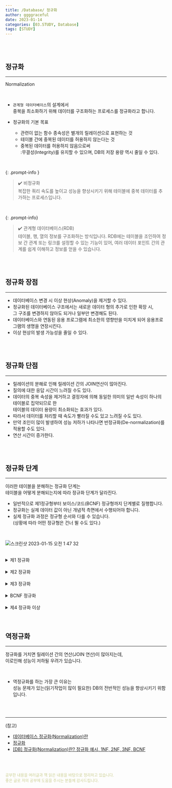 ```yaml
---
title: /Database/ 정규화
author: ggggraceful
date: 2023-01-14
categories: [03.STUDY, Database]
tags: [STUDY]
---
```


<br/>
<br/>

## 정규화

---

Normalization

<br/>

- ```관계형 데이터베이스```의 설계에서  
  중복을 최소화하기 위해 데이터를 구조화하는 프로세스를 정규화라고 합니다.

- 정규화의 기본 목표
  - 관련이 없는 함수 종속성은 별개의 릴레이션으로 표현하는 것
  - 테이블 간에 중복된 데이터를 허용하지 않는다는 것
  - 중복된 데이터를 허용하지 않음으로써  
    :무결성(Integrity)를 유지할 수 있으며, DB의 저장 용량 역시 줄일 수 있다.

<br/>

{: .prompt-info }
> ✔️ 비정규화   
> 복잡한 쿼리 속도를 높이고 성능을 향상시키기 위해 테이블에 중복 데이터를 추가하는 프로세스입니다.

<br/>

{: .prompt-info}

>✔️ 관계형 데이터베이스(RDB)  
>  테이블, 행, 열의 정보를 구조화하는 방식입니다. RDB에는 테이블을 조인하여 정보 간 관계 또는 링크를 설정할 수 있는 기능이 있어, 여러 데이터 포인트 간의 관계를 쉽게 이해하고 정보를 얻을 수 있습니다.

<br/>
<br/>

## 정규화 장점

---

- 데이터베이스 변경 시 이상 현상(Anomaly)을 제거할 수 있다.
- 정규화된 데이터베이스 구조에서는 새로운 데이터 형의 추가로 인한 확장 시,  
  그 구조를 변경하지 않아도 되거나 일부만 변경해도 된다.
- 데이터베이스와 연동된 응용 프로그램에 최소한의 영향만을 미치게 되어 응용프로그램의 생명을 연장시킨다.
- 이상 현상의 발생 가능성을 줄일 수 있다.

<br/>
<br/>

## 정규화 단점

---

- 릴레이션의 분해로 인해 릴레이션 간의 JOIN연산이 많아진다.
- 질의에 대한 응답 시간이 느려질 수도 있다. 
- 데이터의 중복 속성을 제거하고 결정자에 의해 동일한 의미의 일반 속성이 하나의 테이블로 집약되므로 한  
  테이블의 데이터 용량이 최소화되는 효과가 있다.
- 따라서 데이터를 처리할 때 속도가 빨라질 수도 있고 느려질 수도 있다.
- 만약 조인이 많이 발생하여 성능 저하가 나타나면 반정규화(De-normalization)를 적용할 수도 있다.
- 연산 시간이 증가한다.


<br/>
<br/>

## 정규화 단계

---

이러한 테이블을 분해하는 정규화 단계는  
테이블을 어떻게 분해되는지에 따라 정규화 단계가 달라진다.

- 일반적으로 제1정규형부터 보이스/코드(BCNF) 정규형까지 단계별로 질행합니다.
- 정규화는 실제 데이터 값이 아닌 개념적 측면에서 수행되어야 합니다.
- 실제 정규화 과정은 정규형 순서와 다를 수 있습니다.  
  (상황에 따라 어떤 정규형은 건너 뛸 수도 있다.)

<br/>

![스크린샷 2023-01-15 오전 1 47 32](https://user-images.githubusercontent.com/109974940/212484489-2667a95c-2b48-460d-bcbd-180608a0f6dc.png)

<br/>

<details>
<summary> 제1 정규화 </summary>
<div markdown="1">

- 테이블의 컬럼이 원자값(Atomic Value, 하나의 값)을 갖도록 테이블을 분해하는 것 
  (각 컬럼이 하나의 속성만을 가져야 한다.)
- 하나의 컬럼은 같은 종류나 타입(type)의 값을 가져야 한다.
- 각 컬럼이 유일한(unique) 이름을 가져야 한다.
- 칼럼의 순서가 상관없어야 한다.

<br/>

정규화가 필요한 테이블

![1전](https://user-images.githubusercontent.com/109974940/212458791-cb950218-ff5d-46c7-bdce-70b3838498b8.png)

⬇️

정규화 이후 

![1후](https://user-images.githubusercontent.com/109974940/212458783-fb4f9c35-06c7-47f4-b3cd-6592fe40751b.png)

<span style="font-size: 12px; color: rebeccapurple">[(사진출처)](https://code-lab1.tistory.com/48)</span>

</div>
</details>

<br/>

<details>
<summary> 제2 정규화 </summary>
<div markdown="1">

- 제1 정규화를 진행한 테이블에 대해 완전 함수 종속을 만족하도록 테이블을 분해하는 것
- 모든 컬럼이 부분적 종속(Partial Dependency)이 없어야 한다.  
  == 모든 칼럼이 완전 함수 종속을 만족해야 한다.

<br/>

정규화가 필요한 테이블
![2전](https://user-images.githubusercontent.com/109974940/212458798-f5d8f466-7cbd-4cc1-8061-719460de79ab.png)

⬇️

정규화 후

![2후](https://user-images.githubusercontent.com/109974940/212458807-cd49caad-d0b7-42d3-ade1-18fe7428919a.png)

<span style="font-size: 12px; color: rebeccapurple">[(사진출처)](https://code-lab1.tistory.com/48)</span>

</div>
</details>

<br/>

<details>
<summary> 제3 정규화 </summary>
<div markdown="1">

- 제2 정규화를 진행한 테이블에 대해 이행적 종속을 없애도록 테이블을 분해하는 것
- 2 정규형을 만족해야 한다.
- 기본키를 제외한 속성들 간의 이행 종속성 (Transitive Dependency)이 없어야 한다.

<br/>

정규화가 필요한 테이블

![3전](https://user-images.githubusercontent.com/109974940/212458818-33164d75-5290-4a33-90a5-edf9888d06a7.png)

⬇️

정규화 후

![3후](https://user-images.githubusercontent.com/109974940/212458823-6cb6bf6d-2f73-4692-8d49-4ab849c69211.png)

<span style="font-size: 12px; color: rebeccapurple">[(사진출처)](https://code-lab1.tistory.com/48)</span>

</div>
</details>

<br/>

<details>
<summary> BCNF 정규화 </summary>
<div markdown="1">

- 제3 정규화를 진행한 테이블에 대해 모든 결정자가 후보키가 되도록 테이블을 분해하는 것
- 3정규형을 만족해야 한다. 
- 모든 결정자가 후보키 집합에 속해야 한다.

<br/>

정규화가 필요한 테이블

![-전](https://user-images.githubusercontent.com/109974940/212458829-61d96af8-7af4-47fb-90e3-17f57466fe0e.png)

⬇️

정규화 후

![-후](https://user-images.githubusercontent.com/109974940/212458834-9f15fafb-479b-4dbc-95ad-b8b338794d77.png)

<span style="font-size: 12px; color: rebeccapurple">[(사진출처)](https://code-lab1.tistory.com/48)</span>

</div>
</details>

<br/>

<details>
<summary> 제4 정규화 이상 </summary>
<div markdown="1">

![스크린샷 2023-01-14 오후 3 30 00](https://user-images.githubusercontent.com/109974940/212459208-345987f6-8ae5-4ef3-89d9-da9077c1f5eb.png)

<span style="font-size: 12px; color: rebeccapurple">[(사진출처)](https://code-lab1.tistory.com/48)</span>


보통 정규화는 BCNF 까지만 하는 경우가 많고,  
그 이상 정규화를 하면 정규화의 단점이 나타날 수도 있다.

</div>
</details>

<br/>
<br/>

## 역정규화

---

정규화를 거치면 릴레이션 간의 연산(JOIN 연산)이 많아지는데,  
이로인해 성능이 저하될 우려가 있습니다.

<br/>

- 역정규화를 하는 가장 큰 이유는  
  성능 문제가 있는(읽기작업이 많이 필요한) DB의 전반적인 성능을 향상시키기 위함입니다.
  
<br/>
<br/>

---

(참고)

- [데이터베이스 정규화(Normalization)란](https://hongcoding.tistory.com/147)
- [정규화](https://mangkyu.tistory.com/110)
- [[DB] 정규화(Normalization)란? 정규화 예시, 1NF, 2NF, 3NF, BCNF](https://code-lab1.tistory.com/48)

<br/>
<br/>

<span style="font-size: 12px; color:  #cbce91"> 공부한 내용을 여러글과 책 읽은 내용을 바탕으로 정리하고 있습니다.</span>  
<span style="font-size: 12px; color:  #cbce91"> 좋은 글로 저의 공부에 도움을 주시는 분들께 감사드립니다. </span>


<!--

❤️면접예상질문 ❤️

-->
